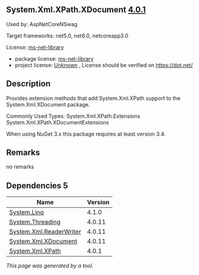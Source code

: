 System.Xml.XPath.XDocument [4.0.1](https://www.nuget.org/packages/System.Xml.XPath.XDocument/4.0.1)
--------------------

Used by: AspNetCoreNSwag

Target frameworks: net5.0, net6.0, netcoreapp3.0

License: [ms-net-library](../../../../licenses/ms-net-library) 

- package license: [ms-net-library](http://go.microsoft.com/fwlink/?LinkId=329770) 
- project license: [Unknown](https://dot.net/) , License should be verified on https://dot.net/

Description
-----------
Provides extension methods that add System.Xml.XPath support to the System.Xml.XDocument package.

Commonly Used Types:
System.Xml.XPath.Extensions
System.Xml.XPath.XDocumentExtensions
 
When using NuGet 3.x this package requires at least version 3.4.

Remarks
-----------
no remarks


Dependencies 5
-----------

|Name|Version|
|----------|:----|
|[System.Linq](../../../../packages/nuget.org/system.linq/4.1.0)|4.1.0|
|[System.Threading](../../../../packages/nuget.org/system.threading/4.0.11)|4.0.11|
|[System.Xml.ReaderWriter](../../../../packages/nuget.org/system.xml.readerwriter/4.0.11)|4.0.11|
|[System.Xml.XDocument](../../../../packages/nuget.org/system.xml.xdocument/4.0.11)|4.0.11|
|[System.Xml.XPath](../../../../packages/nuget.org/system.xml.xpath/4.0.1)|4.0.1|

*This page was generated by a tool.*